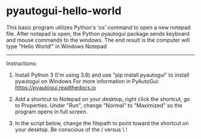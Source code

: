 # pyautogui-hello-world
This basic program utilizes Python's 'os' command to open a new notepad file. After notepad is open, the Python pyautogui package sends keyboard and mouse commands to the windows. The end result is the computer will type "Hello World!" in Windows Notepad

--------------------------------------

Instructions:
1. Install Python 3 (I'm using 3.6) and use "pip install pyautogui" to install pyautogui on Windows
For more information in PyAutoGui: https://pyautogui.readthedocs.io

2. Add a shortcut to Notepad on your desktop, right click the shortcut, go to Properties.
Under "Run", change "Normal" to "Maximized" so the program opens in full screen.

3. In the script below, change the filepath to point toward the shortcut on your desktop.
Be conscious of the / versus \ !
